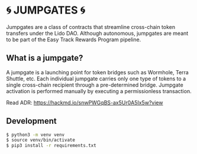 # 🌀 JUMPGATES 🌀

Jumpgates are a class of contracts that streamline cross-chain token transfers under the Lido DAO. Although autonomous, jumpgates are meant to be part of the Easy Track Rewards Program pipeline.

## What is a jumpgate?

A jumpgate is a launching point for token bridges such as Wormhole, Terra Shuttle, etc. Each individual jumpgate carries only one type of tokens to a single cross-chain recipient through a pre-determined bridge. Jumpgate activation is performed manually by executing a permissionless transaction.

Read ADR: https://hackmd.io/snwPWGqBS-ax5Ur0A5Ix5w?view

## Development

```bash
$ python3 -m venv venv
$ source venv/bin/activate
$ pip3 install -r requirements.txt
```
